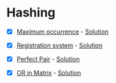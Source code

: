 # Hashing

- [x] [Maximum occurrence](https://www.hackerearth.com/practice/data-structures/hash-tables/basics-of-hash-tables/practice-problems/algorithm/maximum-occurrence-9/) - [Solution](MaximumOccurrence.cpp)

- [x] [Registration system](https://codeforces.com/problemset/problem/4/C) - [Solution](4C.cpp)

- [x] [Perfect Pair](https://www.hackerearth.com/practice/data-structures/hash-tables/basics-of-hash-tables/practice-problems/algorithm/perfect-pair-df920e90/description/) - [Solution](PerfectPair.cpp)

- [x] [OR in Matrix](https://codeforces.com/problemset/problem/486/B) - [Solution](486B.cpp)
